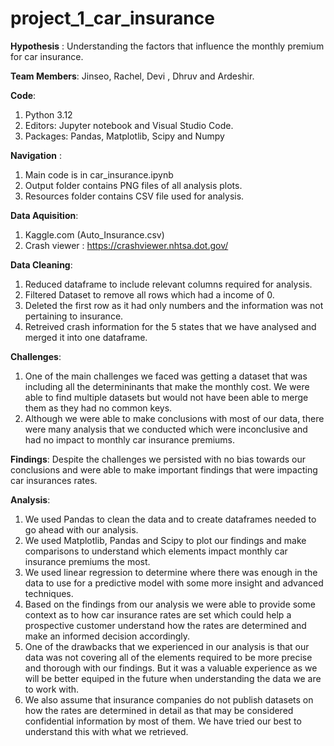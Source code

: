 # project_1_car_insurance

**Hypothesis** : 
Understanding the factors that influence the monthly premium for car insurance. 

**Team Members**: 
Jinseo, Rachel, Devi , Dhruv and Ardeshir.

**Code**: 
1) Python 3.12
2) Editors: Jupyter notebook and Visual Studio Code.
3) Packages: Pandas, Matplotlib, Scipy and Numpy

**Navigation** : 
1) Main code is in car_insurance.ipynb
2) Output folder contains PNG files of all analysis plots.
3) Resources folder contains CSV file used for analysis. 

**Data Aquisition**:
1) Kaggle.com (Auto_Insurance.csv)
2) Crash viewer : https://crashviewer.nhtsa.dot.gov/

**Data Cleaning**: 
1) Reduced dataframe to include relevant columns required for analysis.
2) Filtered Dataset to remove all rows which had a income of 0.
3) Deleted the first row as it had only numbers and the information was not pertaining to insurance.
4) Retreived crash information for the 5 states that we have analysed and merged it into one dataframe. 

**Challenges**: 
1) One of the main challenges we faced was getting a dataset that was including all the determininants that make the monthly cost. We were able to find multiple datasets but would not have been able to merge them as they had no common keys. 
2) Although we were able to make conclusions with most of our data, there were many analysis that we conducted which were inconclusive and had no impact to monthly car insurance premiums.

**Findings**: Despite the challenges we persisted with no bias towards our conclusions and were able to make important findings that were impacting car insurances rates. 

**Analysis**: 
1) We used Pandas to clean the data and to create dataframes needed to go ahead with our analysis.
2) We used Matplotlib, Pandas and Scipy to plot our findings and make comparisons to understand which elements impact monthly car insurance premiums the most.
3) We used linear regression to determine where there was enough in the data to use for a predictive model with some more insight and advanced techniques.
4) Based on the findings from our analysis we were able to provide some context as to how car insurance rates are set which could help a prospective customer understand how the rates are determined and make an informed decision accordingly.
5) One of the drawbacks that we experienced in our analysis is that our data was not covering all of the elements required to be more precise and thorough with our findings. But it was a valuable experience as we will be better equiped in the future when understanding the    data we are to work with.
6) We also assume that insurance companies do not publish datasets on how the rates are determined in detail as that may be considered confidential information by most of them. We have tried our best to understand this with what we retrieved. 
